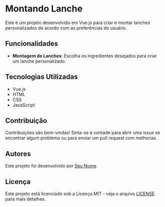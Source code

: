 # Montando Lanche

Este é um projeto desenvolvido em Vue.js para criar e montar lanches personalizados de acordo com as preferências do usuário.

## Funcionalidades

- **Montagem de Lanches**: Escolha os ingredientes desejados para criar um lanche personalizado.

## Tecnologias Utilizadas

- Vue.js
- HTML
- CSS
- JavaScript

## Contribuição

Contribuições são bem-vindas! Sinta-se à vontade para abrir uma issue se encontrar algum problema ou para enviar um pull request com melhorias.

## Autores

Este projeto foi desenvolvido por [Seu Nome](https://github.com/murilonicemento).

## Licença

Este projeto está licenciado sob a Licença MIT - veja o arquivo [LICENSE](LICENSE) para mais detalhes.
